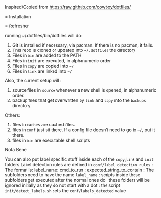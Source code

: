 Inspired/Copied from https://raw.github.com/cowboy/dotfiles/

= Installation


= Refresher

running ~/.dotfiles/bin/dotfiles will do:

1. Git is installed if necessary, via pacman. If there is no pacman, it fails.
2. This repo is cloned or updated into `~/.dotfiles` the directory
3. Files in `bin` are added to the PATH
4. Files in `init` are executed, in alphanumeric order
5. Files in `copy` are copied into `~/`
6. Files in `link` are linked into `~/`

Also, the current setup will :

1. source files in `source` whenever a new shell is opened, in alphanumeric order.
2. backup files that get overwritten by `link` and `copy` into the `backups` directory


Others:

1. files in `caches` are cached files.
2. files in `conf` just sit there. If a config file doesn't need to go to `~/`, put it there.
3. files in `bin` are executable shell scripts


Nota Bene:

You can also put label specific stuff inside each of the `copy`,`link` and `init` folders
Label detection rules are defined in `conf/label_detection_rules`
		: The format is: label_name: cmd_to_run : expected_string_to_contain
	: The subfolders need to have the name `label_name`
		: scripts inside these subfolders get executed after the normal ones do
		: these folders will be ignored initially as they do not start with a dot
	: the script `init/detect_labels.sh` sets the `conf/labels_detected` value
